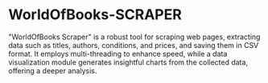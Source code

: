 # WorldOfBooks-SCRAPER
"WorldOfBooks Scraper" is a robust tool for scraping web pages, extracting data such as titles, authors, conditions, and prices, and saving them in CSV format. It employs multi-threading to enhance speed, while a data visualization module generates insightful charts from the collected data, offering a deeper analysis.
